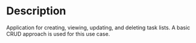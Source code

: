 # Description

Application for creating, viewing, updating, and deleting task lists.
A basic CRUD approach is used for this use case.
